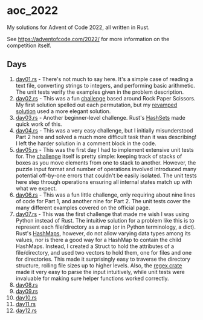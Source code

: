 # aoc_2022
My solutions for Advent of Code 2022, all written in Rust. 

See https://adventofcode.com/2022/ for more information on the competition itself.

## Days
01. [day01.rs](https://github.com/bsinglet/aoc_2022/blob/master/src/day01.rs) - There's not much to say here. It's a simple case of reading a text file, converting strings to integers, and performing basic arithmetic. The unit tests verify the examples given in the problem description.
02. [day02.rs](https://github.com/bsinglet/aoc_2022/blob/master/src/day02.rs) -  This was a fun [challenge](https://adventofcode.com/2022/day/2) based around Rock Paper Scissors. My first solution spelled out each permutation, but my [revamped solution](https://github.com/bsinglet/aoc_2022/blob/master/src/day02_alt_solution.rs) used a more elegant solution.
03. [day03.rs](https://github.com/bsinglet/aoc_2022/blob/master/src/day03.rs) - Another beginner-level challenge. Rust's [HashSets](https://doc.rust-lang.org/std/collections/struct.HashSet.html) made quick work of this.
04. [day04.rs](https://github.com/bsinglet/aoc_2022/blob/master/src/day04.rs) - This was a very easy challenge, but I initially misunderstood Part 2 here and solved a much more difficult task than it was describing! I left the harder solution in a comment block in the code. 
05. [day05.rs](https://github.com/bsinglet/aoc_2022/blob/master/src/day05.rs) - This was the first day I had to implement extensive unit tests for. The [challenge](https://adventofcode.com/2022/day/5) itself is pretty simple: keeping track of stacks of boxes as you move elements from one to stack to another. However, the puzzle input format and number of operations involved introduced many potential off-by-one errors that couldn't be easily isolated. The unit tests here step through operations ensuring all internal states match up with what we expect.
06. [day06.rs](https://github.com/bsinglet/aoc_2022/blob/master/src/day06.rs) - This was a fun little challenge, only requiring about nine lines of code for Part 1, and another nine for Part 2. The unit tests cover the many different examples covered on the official page.
07. [day07.rs](https://github.com/bsinglet/aoc_2022/blob/master/src/day07.rs) - This was the first challenge that made me wish I was using Python instead of Rust. The intuitive solution for a problem like this is to represent each file/directory as a map (or in Python terminology, a dict). Rust's [HashMaps](https://doc.rust-lang.org/std/collections/struct.HashMap.html), however, do not allow varying data types among its values, nor is there a good way for a HashMap to contain the child HashMaps. Instead, I created a Struct to hold the attributes of a file/directory, and used two vectors to hold them, one for files and one for directories. This made it surprisingly easy to traverse the directory structure, rolling file sizes up to higher levels. Also, the [regex crate](https://docs.rs/regex/1.7.0/regex/) made it very easy to parse the input intuitively, while unit tests were invaluable for making sure helper functions worked correctly.
08. [day08.rs](https://github.com/bsinglet/aoc_2022/blob/master/src/day08.rs)
09. [day09.rs](https://github.com/bsinglet/aoc_2022/blob/master/src/day09.rs)
10. [day10.rs](https://github.com/bsinglet/aoc_2022/blob/master/src/day10.rs)
11. [day11.rs](https://github.com/bsinglet/aoc_2022/blob/master/src/day11.rs)
12. [day12.rs](https://github.com/bsinglet/aoc_2022/blob/master/src/day12.rs)
